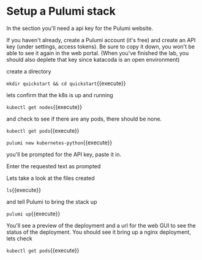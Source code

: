# Setup a Pulumi stack

In the section  you'll need a api key for the Pulumi website.

If you haven't already, create a Pulumi account (it's free) and create an API key (under settings, access tokens). Be sure to copy it down, you won't be able to see it again in the web portal. (When you've finished the lab, you should also deplete that key since katacoda is an open environment)

create a directory

`mkdir quickstart && cd quickstart`{{execute}}


lets confirm that the k8s is up and running

`kubectl get nodes`{{execute}}

and check to see if there are any pods, there should be none.

`kubectl get pods`{{execute}}


`pulumi new kubernetes-python`{{execute}}


you'll be prompted for the API key, paste it in.

Enter the requested text as prompted

Lets take a look at the files created

`ls`{{execute}}

and tell Pulumi to bring the stack up

`pulumi up`{{execute}}

You'll see a preview of the deployment and a url for the web GUI to see the status of the deployment.
You should see it bring up a nginx deployment, lets check

`kubectl get pods`{{execute}}

